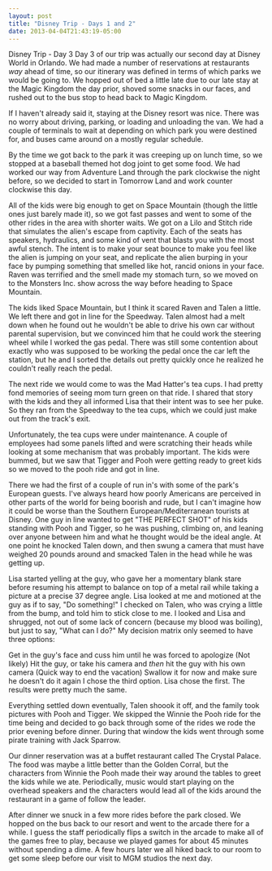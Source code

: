 ```yaml
---
layout: post
title: "Disney Trip - Days 1 and 2"
date: 2013-04-04T21:43:19-05:00
---
```


Disney Trip - Day 3
Day 3 of our trip was actually our second day at Disney World in Orlando. We had made a number of reservations at restaurants *way* ahead of time, so our itinerary was defined in terms of which parks we would be going to. We hopped out of bed a little late due to our late stay at the Magic Kingdom the day prior, shoved some snacks in our faces, and rushed out to the bus stop to head back to Magic Kingdom.



If I haven't already said it, staying at the Disney resort was nice. There was no worry about driving, parking, or loading and unloading the van. We had a couple of terminals to wait at depending on which park you were destined for, and buses came around on a mostly regular schedule.

By the time we got back to the park it was creeping up on lunch time, so we stopped at a baseball themed hot dog joint to get some food. We had worked our way from Adventure Land through the park clockwise the night before, so we decided to start in Tomorrow Land and work counter clockwise this day.

All of the kids were big enough to get on Space Mountain (though the little ones just barely made it), so we got fast passes and went to some of the other rides in the area with shorter waits. We got on a Lilo and Stitch ride that simulates the alien's escape from captivity. Each of the seats has speakers, hydraulics, and some kind of vent that blasts you with the most awful stench. The intent is to make your seat bounce to make you feel like the alien is jumping on your seat, and replicate the alien burping in your face by pumping something that smelled like hot, rancid onions in your face. Raven was terrified and the smell made my stomach turn, so we moved on to the Monsters Inc. show across the way before heading to Space Mountain.

The kids liked Space Mountain, but I think it scared Raven and Talen a little. We left there and got in line for the Speedway. Talen almost had a melt down when he found out he wouldn't be able to drive his own car without parental supervision, but we convinced him that he could work the steering wheel while I worked the gas pedal. There was still some contention about exactly who was supposed to be working the pedal once the car left the station, but he and I sorted the details out pretty quickly once he realized he couldn't really reach the pedal.

The next ride we would come to was the Mad Hatter's tea cups. I had pretty fond memories of seeing mom turn green on that ride. I shared that story with the kids and they all informed Lisa that their intent was to see her puke. So they ran from the Speedway to the tea cups, which we could just make out from the track's exit.

Unfortunately, the tea cups were under maintenance. A couple of employees had some panels lifted and were scratching their heads while looking at some mechanism that was probably important. The kids were bummed, but we saw that Tigger and Pooh were getting ready to greet kids so we moved to the pooh ride and got in line.

There we had the first of a couple of run in's with some of the park's European guests. I've always heard how poorly Americans are perceived in other parts of the world for being boorish and rude, but I can't imagine how it could be worse than the Southern European/Mediterranean tourists at Disney. One guy in line wanted to get "THE PERFECT SHOT" of his kids standing with Pooh and Tigger, so he was pushing, climbing on, and leaning over anyone between him and what he thought would be the ideal angle. At one point he knocked Talen down, and then swung a camera that must have weighed 20 pounds around and smacked Talen in the head while he was getting up.

Lisa started yelling at the guy, who gave her a momentary blank stare before resuming his attempt to balance on top of a metal rail while taking a picture at a precise 37 degree angle. Lisa looked at me and motioned at the guy as if to say, "Do something!" I checked on Talen, who was crying a little from the bump, and told him to stick close to me. I looked and Lisa and shrugged, not out of some lack of concern (because my blood was boiling), but just to say, "What can I do?" My decision matrix only seemed to have three options:


Get in the guy's face and cuss him until he was forced to apologize (Not likely)
Hit the guy, or take his camera and *then* hit the guy with his own camera (Quick way to end the vacation)
Swallow it for now and make sure he doesn't do it again
I chose the third option. Lisa chose the first. The results were pretty much the same.

Everything settled down eventually, Talen shoook it off, and the family took pictures with Pooh and Tigger. We skipped the Winnie the Pooh ride for the time being and decided to go back through some of the rides we rode the prior evening before dinner. During that window the kids went through some pirate training with Jack Sparrow.

Our dinner reservation was at a buffet restaurant called The Crystal Palace. The food was maybe a little better than the Golden Corral, but the characters from Winnie the Pooh made their way around the tables to greet the kids while we ate. Periodically, music would start playing on the overhead speakers and the characters would lead all of the kids around the restaurant in a game of follow the leader.

After dinner we snuck in a few more rides before the park closed. We hopped on the bus back to our resort and went to the arcade there for a while. I guess the staff periodically flips a switch in the arcade to make all of the games free to play, because we played games for about 45 minutes without spending a dime. A few hours later we all hiked back to our room to get some sleep before our visit to MGM studios the next day.
